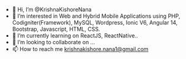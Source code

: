 - 👋 Hi, I’m @KrishnaKishoreNana
- 👀 I’m interested in Web and Hybrid Mobile Applications using PHP, Codigniter(Framework), MySQL, Wordpress, Ionic V6, Angular 14, Bootstrap, Javascript, HTML, CSS.
- 🌱 I’m currently learning on ReactJS, ReactNative..
- 💞️ I’m looking to collaborate on ...
- 📫 How to reach me krishnakishore.nana1@gmail.com

<!---
KrishnaKishoreNana/KrishnaKishoreNana is a ✨ special ✨ repository because its `README.md` (this file) appears on your GitHub profile.
You can click the Preview link to take a look at your changes.
--->

